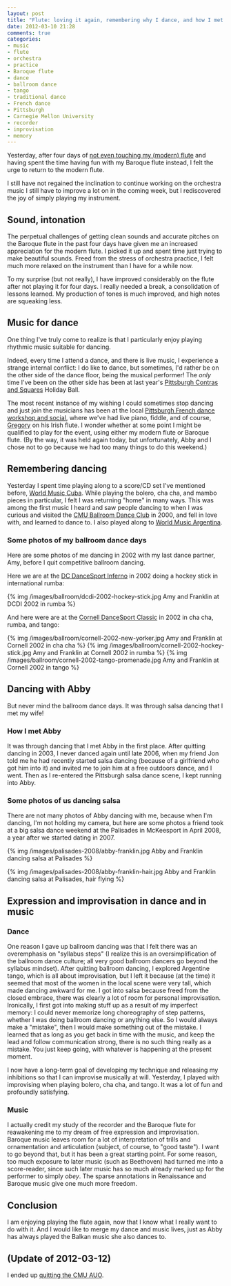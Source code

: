 ```yaml
---
layout: post
title: "Flute: loving it again, remembering why I dance, and how I met my wife!"
date: 2012-03-10 21:28
comments: true
categories: 
- music
- flute
- orchestra
- practice
- Baroque flute
- dance
- ballroom dance
- tango
- traditional dance
- French dance
- Pittsburgh
- Carnegie Mellon University
- recorder
- improvisation
- memory
---
```

Yesterday, after four days of [not even touching my (modern) flute](/blog/2012/03/07/flute-taking-a-break-while-clarifying-my-goals) and having spent the time having fun with my Baroque flute instead, I felt the urge to return to the modern flute.

I still have not regained the inclination to continue working on the orchestra music I still have to improve a lot on in the coming week, but I rediscovered the joy of simply playing my instrument.

<!--more-->

## Sound, intonation

The perpetual challenges of getting clean sounds and accurate pitches on the Baroque flute in the past four days have given me an increased appreciation for the modern flute. I picked it up and spent time just trying to make beautiful sounds. Freed from the stress of orchestra practice, I felt much more relaxed on the instrument than I have for a while now.

To my surprise (but not really), I have improved considerably on the flute after not playing it for four days. I really needed a break, a consolidation of lessons learned. My production of tones is much improved, and high notes are squeaking less.

## Music for dance

One thing I've truly come to realize is that I particularly enjoy playing rhythmic music suitable for dancing.

Indeed, every time I attend a dance, and there is live music, I experience a strange internal conflict: I do like to dance, but sometimes, I'd rather be on the other side of the dance floor, being the musical performer! The *only* time I've been on the other side has been at last year's [Pittsburgh Contras and Squares](http://pittsburghcontra.org/) Holiday Ball.

The most recent instance of my wishing I could sometimes stop dancing and just join the musicians has been at the local [Pittsburgh French dance workshop and social](http://coalcountry.org/frenchdance.html), where we've had live piano, fiddle, and of course, [Gregory](http://www.cs.cmu.edu/~gdyke/) on his Irish flute. I wonder whether at some point I might be qualified to play for the event, using either my modern flute or Baroque flute. (By the way, it was held again today, but unfortunately, Abby and I chose not to go because we had too many things to do this weekend.)

## Remembering dancing

Yesterday I spent time playing along to a score/CD set I've mentioned before, [World Music Cuba](http://www.amazon.com/World-Music-Cuba-Flute-play-along/dp/3702465804). While playing the bolero, cha cha, and mambo pieces in particular, I felt I was returning "home" in many ways. This was among the first music I heard and saw people dancing to when I was curious and visited the [CMU Ballroom Dance Club](http://cmubdc.org/) in 2000, and fell in love with, and learned to dance to. I also played along to [World Music Argentina](http://www.amazon.com/Play-along-Argentina-Flute-World-Music/dp/3702465871).

### Some photos of my ballroom dance days

Here are some photos of me dancing in 2002 with my last dance partner, Amy, before I quit competitive ballroom dancing.

Here we are at the [DC DanceSport Inferno](http://www.dcdancesportinferno.com/) in 2002 doing a hockey stick in international rumba:

{% img /images/ballroom/dcdi-2002-hockey-stick.jpg Amy and Franklin at DCDI 2002 in rumba %}

And here were are at the [Cornell DanceSport Classic](http://comp.cornelldancesport.org/) in 2002 in cha cha, rumba, and tango:

{% img /images/ballroom/cornell-2002-new-yorker.jpg Amy and Franklin at Cornell 2002 in cha cha %}
{% img /images/ballroom/cornell-2002-hockey-stick.jpg Amy and Franklin at Cornell 2002 in rumba %}
{% img /images/ballroom/cornell-2002-tango-promenade.jpg Amy and Franklin at Cornell 2002 in tango %}

## Dancing with Abby

But never mind the ballroom dance days. It was through salsa dancing that I met my wife!

### How I met Abby

It was through dancing that I met Abby in the first place. After quitting dancing in 2003, I never danced again until late 2006, when my friend Jon told me he had recently started salsa dancing (because of a girlfriend who got him into it) and invited me to join him at a free outdoors dance, and I went. Then as I re-entered the Pittsburgh salsa dance scene, I kept running into Abby.

### Some photos of us dancing salsa

There are not many photos of Abby dancing with me, because when I'm dancing, I'm not holding my camera, but here are some photos a friend took at a big salsa dance weekend at the Palisades in McKeesport in April 2008, a year after we started dating in 2007.

{% img /images/palisades-2008/abby-franklin.jpg Abby and Franklin dancing salsa at Palisades %}

{% img /images/palisades-2008/abby-franklin-hair.jpg Abby and Franklin dancing salsa at Palisades, hair flying %}

## Expression and improvisation in dance and in music

### Dance

One reason I gave up ballroom dancing was that I felt there was an overemphasis on "syllabus steps" (I realize this is an oversimplification of the ballroom dance culture; all very good ballroom dancers go beyond the syllabus mindset). After quitting ballroom dancing, I explored Argentine tango, which is all about improvisation, but I left it because (at the time) it seemed that most of the women in the local scene were very tall, which made dancing awkward for me. I got into salsa because freed from the closed embrace, there was clearly a lot of room for personal improvisation. Ironically, I first got into making stuff up as a result of my imperfect memory: I could never memorize long choreography of step patterns, whether I was doing ballroom dancing or anything else. So I would always make a "mistake", then I would make something out of the mistake. I learned that as long as you get back in time with the music, and keep the lead and follow communication strong, there is no such thing really as a mistake. You just keep going, with whatever is happening at the present moment.

I now have a long-term goal of developing my technique and releasing my inhibitions so that I can improvise musically at will. Yesterday, I played with improvising when playing bolero, cha cha, and tango. It was a lot of fun and profoundly satisfying.

### Music

I actually credit my study of the recorder and the Baroque flute for reawakening me to my dream of free expression and improvisation. Baroque music leaves room for a lot of interpretation of trills and ornamentation and articulation (subject, of course, to "good taste"). I want to go beyond that, but it has been a great starting point. For some reason, too much exposure to later music (such as Beethoven) had turned me into a score-reader, since such later music has so much already marked up for the performer to simply *obey*. The sparse annotations in Renaissance and Baroque music give one much more freedom.

## Conclusion

I am enjoying playing the flute again, now that I know what I really want to do with it. And I would like to merge my dance and music lives, just as Abby has always played the Balkan music she also dances to.

## (Update of 2012-03-12)

I ended up [quitting the CMU AUO](/blog/2012/03/12/quitting-the-cmu-all-university-orchestra-one-of-the-hardest-decisions-in-my-life/).
